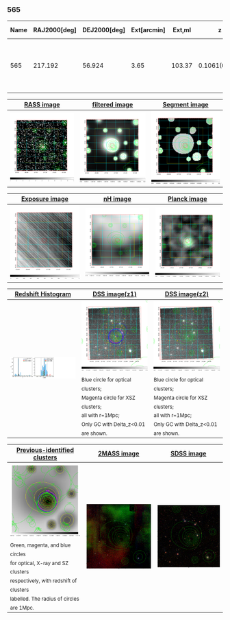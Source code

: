 <div STYLE="page-break-after: always;"></div>

### 565

|Name|RAJ2000[deg]|DEJ2000[deg] |Ext[arcmin]| Ext,ml | z | z_src| C|GC(XSZ,Delta_z<0.01)| GC(OPT,Delta_z<0.01)|GC| R_sig[arcmin] | R500[arcmin] | R500[Mpc]| CRsig[c/s] | CR500[c/s] |L500[1E44 erg/s]|F500[1E-12 erg/s/cm^2]| M500[1E14 Msun]|Tx[keV]|Cnt_sig|Beta|Rc[arcmin]|Comment|Alias|
|---|---|---|---|---|---|------|---|--------|---------|----------|---|---|---|---|---|---|---|---|---|---|---|---|---|---|
|565| 217.192| 56.924| 3.65| 103.37| 0.1061(0.005)| z1, z_xsz| B| F20, MCXC, PSZ2, SPI, Tar| A, C, N, RM, W| A, C, F20, MCXC, N, PSZ2, SPI, Tar, W| 12.212| 7.510| 0.876| 0.178(0.027)| 0.167(0.026)| 0.965(0.118)| 3.354(0.410)| 2.11(0.13)| 3.51(0.14)| 140.0| 0.872(-0.134+0.091)| 7.484(-1.325+0.929)| -| k451|

|[RASS image](../image/565/565_img.pdf)|[filtered image](../image/565/565_fil.pdf)|[Segment image](../image/565/565_seg.pdf)|
|-------------------|--------------------|-------------------|
| <img src="../image/565/565_img.png" width="300">  | <img src="../image/565/565_fil.png" width="300">   | <img src="../image/565/565_seg.png" width="300">  |

|[Exposure image](../image/565/565_mex.pdf)| [nH image](../image/565/565_nh.pdf)| [Planck image](../image/565/565_p.pdf)|
|-------------------|--------------------|-------------------|
|<img src="../image/565/565_mex.png" width="300">   | <img src="../image/565/565_nh.png" width="300">    | <img src="../image/565/565_p.png" width="300"> |

|[Redshift Histogram](../image/565/565_zg.pdf) | [DSS image(z1)](../image/565/565_dss_z1.pdf)      |  [DSS image(z2)](../image/565/565_dss_z2.pdf)    |
|-------------------|--------------------|-------------------|
|<img src="../image/565/565_zg.png" width="300"> |<img src="../image/565/565_dss_z1.png" width="300"> <sub><br>Blue circle for optical clusters; <br>Magenta circle for XSZ clusters; <br>all with r=1Mpc; <br>Only GC with Delta_z<0.01 are shown. </sub>| <img src="../image/565/565_dss_z2.png" width="300"><sub><br>Blue circle for optical clusters; <br>Magenta circle for XSZ clusters; <br>all with r=1Mpc; <br>Only GC with Delta_z<0.01 are shown. </sub> |

|[Previous-identified clusters](../image/565/565_gc.pdf) | [2MASS image](../image/565/565_2mass.pdf)      |[SDSS image](../image/565/565_sdss.pdf)   |
|-------------------|-------------------|-------------------|
|<img src=../image/565/565_gc.png width="300"> <br><sub>Green, magenta, and blue circles <br>for optical, X-ray and SZ clusters <br>respectively, with redshift of clusters <br>labelled. The radius of circles <br>are 1Mpc.</sub>|<img src="../image/565/565_2mass.png" width="300">  | <img src="../image/565/565_sdss.png" width="300">  |




